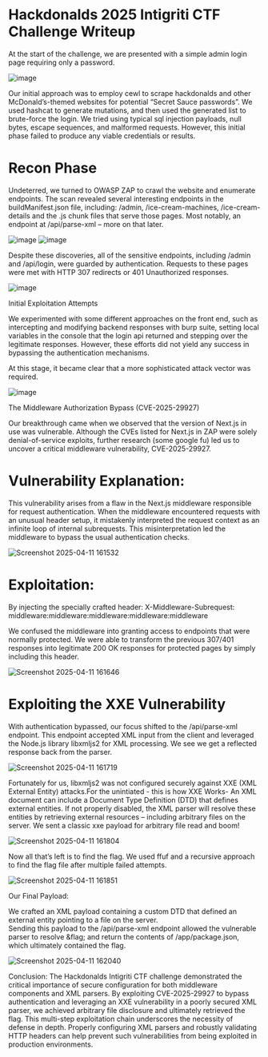 # Hackdonalds 2025 Intigriti CTF Challenge Writeup



At the start of the challenge, we are presented with a simple admin login page requiring only a password.  

 ![image](https://github.com/user-attachments/assets/f9f29de0-22b8-46e8-bcab-7c8dcd8d076c)


Our initial approach was to employ cewl to scrape hackdonalds and other McDonald’s-themed websites for potential “Secret Sauce passwords”. We used hashcat to generate mutations, and then used the generated list to brute-force the login. We tried using typical sql injection payloads, null bytes, escape sequences, and malformed requests. However, this initial phase failed to produce any viable credentials or results.  

# Recon Phase
Undeterred, we turned to OWASP ZAP to crawl the website and enumerate endpoints. The scan revealed several interesting endpoints in the buildManifest.json file, including: /admin, /ice-cream-machines, /ice-cream-details and the .js chunk files that serve those pages. Most notably, an endpoint at /api/parse-xml – more on that later. 

![image](https://github.com/user-attachments/assets/f6e4db69-9165-4288-b68e-3d24af914b26)
![image](https://github.com/user-attachments/assets/5315b9e2-289a-4e8d-b995-9f0f187522d5)


Despite these discoveries, all of the sensitive endpoints, including /admin and /api/login, were guarded by authentication. Requests to these pages were met with HTTP 307 redirects or 401 Unauthorized responses. 

  
![image](https://github.com/user-attachments/assets/b30cae0e-d8df-4e19-a972-c47a1959b440)

 

Initial Exploitation Attempts 

We experimented with some different approaches on the front end, such as intercepting and modifying backend responses with burp suite, setting local variables in the console that the login api returned and stepping over the legitimate responses. However, these efforts did not yield any success in bypassing the authentication mechanisms. 

At this stage, it became clear that a more sophisticated attack vector was required. 

![image](https://github.com/user-attachments/assets/578057f9-353c-41ba-a3e4-00b6fe3cfd76)
  

The Middleware Authorization Bypass (CVE-2025-29927) 

Our breakthrough came when we observed that the version of Next.js in use was vulnerable. Although the CVEs listed for Next.js in ZAP were solely denial-of-service exploits, further research (some google fu) led us to uncover a critical middleware vulnerability, CVE-2025-29927. 

# Vulnerability Explanation: 

This vulnerability arises from a flaw in the Next.js middleware responsible for request authentication. When the middleware encountered requests with an unusual header setup, it mistakenly interpreted the request context as an infinite loop of internal subrequests. This misinterpretation led the middleware to bypass the usual authentication checks. 



![Screenshot 2025-04-11 161532](https://github.com/user-attachments/assets/13f746e8-e0f2-4786-8e23-2e1e856dd55c)


# Exploitation: 
By injecting the specially crafted header: 
X-Middleware-Subrequest: middleware:middleware:middleware:middleware:middleware 

We confused the middleware into granting access to endpoints that were normally protected. We were able to transform the previous 307/401 responses into legitimate 200 OK responses for protected pages by simply including this header. 

  
![Screenshot 2025-04-11 161646](https://github.com/user-attachments/assets/db4fa2aa-0d63-4dd1-a184-f8b70b63243b)

  

# Exploiting the XXE Vulnerability 

With authentication bypassed, our focus shifted to the /api/parse-xml endpoint. This endpoint accepted XML input from the client and leveraged the Node.js library libxmljs2 for XML processing. We see we get a reflected response back from the parser. 


 ![Screenshot 2025-04-11 161719](https://github.com/user-attachments/assets/efc84bd7-bd9e-4f57-8f62-5a51f84d19f8)
 

Fortunately for us, libxmljs2 was not configured securely against XXE (XML External Entity) attacks.For the unintiated - this is how XXE Works-
An XML document can include a Document Type Definition (DTD) that defines external entities. If not properly disabled, the XML parser will resolve these entities by retrieving external resources – including arbitrary files on the server. We sent a classic xxe payload for arbitrary file read and boom! 

 
![Screenshot 2025-04-11 161804](https://github.com/user-attachments/assets/816d32a5-e214-4fd4-aa2d-facb9326e80a)

  

Now all that’s left is to find the flag. We used ffuf and a recursive approach to find the flag file after multiple failed attempts. 

 
![Screenshot 2025-04-11 161851](https://github.com/user-attachments/assets/ff22a964-dda3-4035-ab31-82c6ccb764b7)

 

Our Final Payload: 

We crafted an XML payload containing a custom DTD that defined an external entity pointing to a file on the server.  
Sending this payload to the /api/parse-xml endpoint allowed the vulnerable parser to resolve &flag; and return the contents of /app/package.json, which ultimately contained the flag. 

![Screenshot 2025-04-11 162040](https://github.com/user-attachments/assets/f086ffd9-dc77-49d4-9322-c4a0b393ff63)

Conclusion:
The Hackdonalds Intigriti CTF challenge demonstrated the critical importance of secure configuration for both middleware components and XML parsers. By exploiting CVE-2025-29927 to bypass authentication and leveraging an XXE vulnerability in a poorly secured XML parser, we achieved arbitrary file disclosure and ultimately retrieved the flag. This multi-step exploitation chain underscores the necessity of defense in depth. Properly configuring XML parsers and robustly validating HTTP headers can help prevent such vulnerabilities from being exploited in production environments. 
